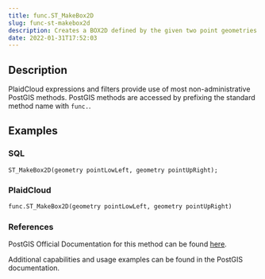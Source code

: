 ```yaml
---
title: func.ST_MakeBox2D
slug: func-st-makebox2d
description: Creates a BOX2D defined by the given two point geometries
date: 2022-01-31T17:52:03
---
```



## Description


PlaidCloud expressions and filters provide use of most non-administrative PostGIS methods. PostGIS methods are accessed by prefixing the standard method name with `func.`.



## Examples


### SQL



```
ST_MakeBox2D(geometry pointLowLeft, geometry pointUpRight);
```


### PlaidCloud



```python
func.ST_MakeBox2D(geometry pointLowLeft, geometry pointUpRight)
```


### References


PostGIS Official Documentation for this method can be found [here](https://postgis.net/docs/manual-3.1/ST_MakeBox2D.html).



Additional capabilities and usage examples can be found in the PostGIS documentation.

